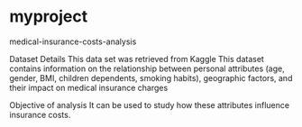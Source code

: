 # myproject
medical-insurance-costs-analysis


Dataset Details
This data set was retrieved from Kaggle
This dataset contains information on the relationship between personal attributes (age, gender, BMI, children dependents, smoking habits), geographic factors, and their impact on medical insurance charges

Objective of analysis
It can be used to study how these attributes influence insurance costs.


